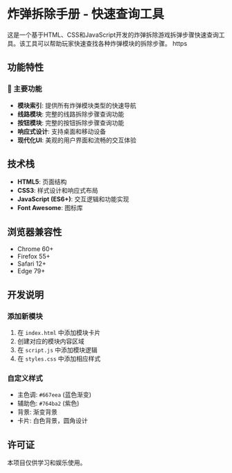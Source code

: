 # 炸弹拆除手册 - 快速查询工具

这是一个基于HTML、CSS和JavaScript开发的炸弹拆除游戏拆弹步骤快速查询工具。该工具可以帮助玩家快速查找各种炸弹模块的拆除步骤。
https

## 功能特性

### 🎯 主要功能
- **模块索引**: 提供所有炸弹模块类型的快速导航
- **线路模块**: 完整的线路拆除步骤查询功能
- **按钮模块**: 完整的按钮拆除步骤查询功能
- **响应式设计**: 支持桌面和移动设备
- **现代化UI**: 美观的用户界面和流畅的交互体验


## 技术栈

- **HTML5**: 页面结构
- **CSS3**: 样式设计和响应式布局
- **JavaScript (ES6+)**: 交互逻辑和功能实现
- **Font Awesome**: 图标库

## 浏览器兼容性

- Chrome 60+
- Firefox 55+
- Safari 12+
- Edge 79+

## 开发说明

### 添加新模块
1. 在 `index.html` 中添加模块卡片
2. 创建对应的模块内容区域
3. 在 `script.js` 中添加模块逻辑
4. 在 `styles.css` 中添加相应样式

### 自定义样式
- 主色调: `#667eea` (蓝色渐变)
- 辅助色: `#764ba2` (紫色)
- 背景: 渐变背景
- 卡片: 白色背景，圆角设计

## 许可证

本项目仅供学习和娱乐使用。
